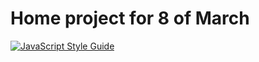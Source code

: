 # Home project for 8 of March

[![JavaScript Style Guide](https://img.shields.io/badge/code_style-standard-brightgreen.svg)](https://standardjs.com)
